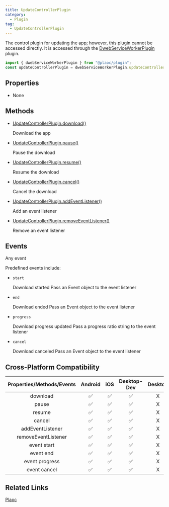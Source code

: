 ```yaml
---
title: UpdateControllerPlugin
category: 
  - Plugin
tag:
  - UpdateControllerPlugin
---
```


The control plugin for updating the app; however, this plugin cannot be accessed directly. 
It is accessed through the [DwebServiceWorkerPlugin](../dweb-service-worker/index.md) plugin.

```js
import { dwebServiceWorkerPlugin } from "@plaoc/plugin";
const updateControllerPlugin = dwebServiceWorkerPlugin.updateController
```

## Properties

  - None

## Methods

  - [UpdateControllerPlugin.download()](./download.md)

    Download the app

  - [UpdateControllerPlugin.pause()](./pause.md)

    Pause the download


  - [UpdateControllerPlugin.resume()](./resume.md)

    Resume the download

  - [UpdateControllerPlugin.cancel()](./cancel.md)

    Cancel the download

  - [UpdateControllerPlugin.addEventListener()](https://developer.mozilla.org/en-US/docs/Web/API/EventTarget/addEventListener)

    Add an event listener

  - [UpdateControllerPlugin.removeEventListener()](https://developer.mozilla.org/en-US/docs/Web/API/EventTarget/removeEventListener)

    Remove an event listener

## Events

  Any event

  Predefined events include:

  - `start`

    Download started
    Pass an Event object to the event listener

  - `end`  

    Download ended
    Pass an Event object to the event listener

  - `progress`

    Download progress updated
    Pass a progress ratio string to the event listener

  - `cancel`

    Download canceled
    Pass an Event object to the event listener

## Cross-Platform Compatibility

| Properties/Methods/Events | Android | iOS | Desktop-Dev | Desktop |  
|:---------------------:|:-------:|:---:|:-----------:|:-------:|
| download              | ✅      | ✅   | ✅           | X       |
| pause                 | ✅      | ✅   | ✅           | X       |   
| resume                | ✅      | ✅   | ✅           | X       |
| cancel                | ✅      | ✅   | ✅           | X       |
| addEventListener      | ✅      | ✅   | ✅           | X       |
| removeEventListener   | ✅      | ✅   | ✅           | X       |
| event start           | ✅      | ✅   | ✅           | X       |
| event end             | ✅      | ✅   | ✅           | X       |
| event progress        | ✅      | ✅   | ✅           | X       |  
| event cancel          | ✅      | ✅   | ✅           | X       |

## Related Links  

[Plaoc](../../)